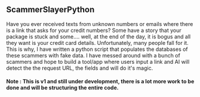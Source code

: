 ## ScammerSlayerPython

Have you ever received texts from unknown numbers or emails where there is a link that asks for your credit numbers? Some have a story that your package is stuck and some.... well, at the end of the day, it is bogus and all they want is your credit card details. Unfortunately, many people fall for it. This is why, I have written a python script that populates the databases of these scammers with fake data. I have messed around with a bunch of scammers and hope to build a tool/app where users input a link and AI will detect the the request URL, the fields and will do it's magic.

<script src="https://gist.github.com/amritshenava98/ffb6bbe534736584e4f0f17e3bdc0b4d.js"></script>

#### Note : This is v1 and still under development, there is a lot more work to be done and will be structuring the entire code. 